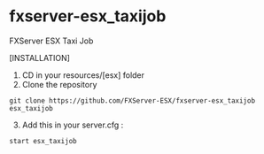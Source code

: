# fxserver-esx_taxijob
FXServer ESX Taxi Job

[INSTALLATION]

1) CD in your resources/[esx] folder
2) Clone the repository
```
git clone https://github.com/FXServer-ESX/fxserver-esx_taxijob esx_taxijob
```
3) Add this in your server.cfg :

```
start esx_taxijob
```
